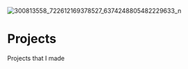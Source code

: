 ![300813558_722612169378527_6374248805482229633_n](https://user-images.githubusercontent.com/115597382/216134192-43c28623-caa4-4a38-91c0-378a9d250573.jpg)
# Projects
Projects that I made
